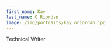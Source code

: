 ```yaml
---
first_name: Kay
last_name: O'Riordan
image: /img/portraits/kay_oriordan.jpg
---
```

Technical Writer